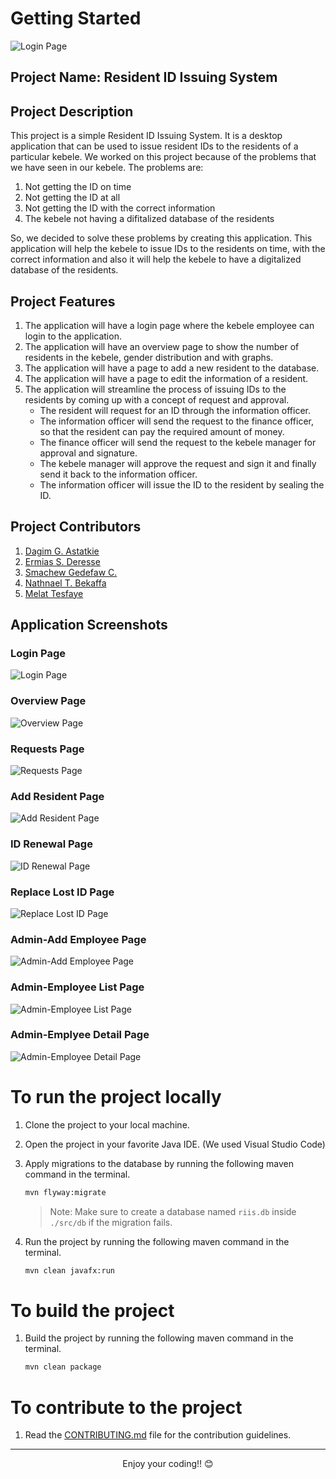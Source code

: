 # Getting Started

![Login Page](RIIS-ScreenShots/LoginScreen.png)

## Project Name: Resident ID Issuing System

## Project Description

This project is a simple Resident ID Issuing System. It is a desktop application that can be used to issue resident IDs to the residents of a particular kebele. We worked on
this project because of the problems that we have seen in our kebele. The problems are:

1. Not getting the ID on time
2. Not getting the ID at all
3. Not getting the ID with the correct information
4. The kebele not having a difitalized database of the residents

So, we decided to solve these problems by creating this application. This application will help the kebele to issue IDs to the residents on time, with the correct information and also it will help the kebele to have a digitalized database of the residents.

## Project Features

1. The application will have a login page where the kebele employee can login to the application.
2. The application will have an overview page to show the number of residents in the kebele, gender distribution and with graphs.
3. The application will have a page to add a new resident to the database.
4. The application will have a page to edit the information of a resident.
5. The application will streamline the process of issuing IDs to the residents by coming up with a concept of request and approval.
   - The resident will request for an ID through the information officer.
   - The information officer will send the request to the finance officer, so that the resident can pay the required amount of money.
   - The finance officer will send the request to the kebele manager for approval and signature.
   - The kebele manager will approve the request and sign it and finally send it back to the information officer.
   - The information officer will issue the ID to the resident by sealing the ID.

## Project Contributors

1. [Dagim G. Astatkie](https://github.com/dagimg-dot)
2. [Ermias S. Deresse](https://github.com/Jeremi-code)
3. [Smachew Gedefaw C.](https://github.com/sgc93)
4. [Nathnael T. Bekaffa](https://github.com/NathnaelTB)
5. [Melat Tesfaye](https://github.com/Melat369)

## Application Screenshots

### Login Page

![Login Page](RIIS-ScreenShots/LoginScreen.png)

### Overview Page

![Overview Page](RIIS-ScreenShots/Overview.png)

### Requests Page

![Requests Page](RIIS-ScreenShots/Requests.png)

### Add Resident Page

![Add Resident Page](RIIS-ScreenShots/NewResidentForm.png)

### ID Renewal Page

![ID Renewal Page](RIIS-ScreenShots/IDRenewal.png)

### Replace Lost ID Page

![Replace Lost ID Page](RIIS-ScreenShots/ReplaceLostID.png)

### Admin-Add Employee Page

![Admin-Add Employee Page](RIIS-ScreenShots/Admin-AddEmployee.png)

### Admin-Employee List Page

![Admin-Employee List Page](RIIS-ScreenShots/Admin-EmployeeList.png)

### Admin-Emplyee Detail Page

![Admin-Employee Detail Page](RIIS-ScreenShots/Admin-EmployeeDetail.png)

# To run the project locally

1. Clone the project to your local machine.
2. Open the project in your favorite Java IDE. (We used Visual Studio Code)
3. Apply migrations to the database by running the following maven command in the terminal.

   ```bash
   mvn flyway:migrate
   ```

   > Note: Make sure to create a database named `riis.db` inside `./src/db` if the migration fails.

4. Run the project by running the following maven command in the terminal.

   ```bash
   mvn clean javafx:run
   ```

# To build the project

1. Build the project by running the following maven command in the terminal.

   ```bash
   mvn clean package
   ```

# To contribute to the project

1. Read the [CONTRIBUTING.md](CONTRIBUTING.md) file for the contribution guidelines.

---

<div align="center">Enjoy your coding!! 😊</div>
